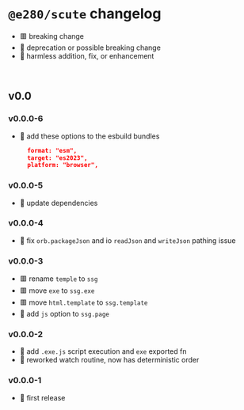 
# `@e280/scute` changelog
- 🟥 breaking change
- 🔶 deprecation or possible breaking change
- 🍏 harmless addition, fix, or enhancement

<br/>

## v0.0

### v0.0.0-6
- 🍏 add these options to the esbuild bundles
  ```json
	format: "esm",
	target: "es2023",
	platform: "browser",
	```

### v0.0.0-5
- 🍏 update dependencies

### v0.0.0-4
- 🍏 fix `orb.packageJson` and io `readJson` and `writeJson` pathing issue

### v0.0.0-3
- 🟥 rename `temple` to `ssg`
- 🟥 move `exe` to `ssg.exe`
- 🟥 move `html.template` to `ssg.template`
- 🍏 add `js` option to `ssg.page`

### v0.0.0-2
- 🍏 add `.exe.js` script execution and `exe` exported fn
- 🍏 reworked watch routine, now has deterministic order

### v0.0.0-1
- 🍏 first release


